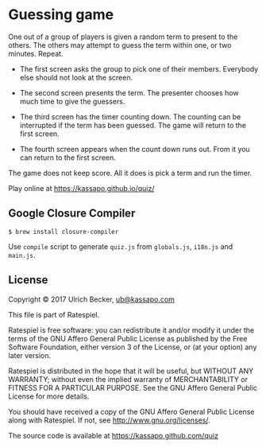 # Guessing game

One out of a group of players is given a random term to present to the others.
The others may attempt to guess the term within one, or two minutes.
Repeat.

  * The first screen asks the group to pick one of their members.
Everybody else should not look at the screen.

  * The second screen presents the term.
The presenter chooses how much time to give the guessers.  

  * The third screen has the timer counting down.
The counting can be interrupted if the term has been guessed.
The game will return to the first screen.

  * The fourth screen appears when the count down runs out.
From it you can return to the first screen.

The game does not keep score.
All it does is pick a term and run the timer.

Play online at <https://kassapo.github.io/quiz/>

## Google Closure Compiler

```
$ brew install closure-compiler
```

Use `compile` script to generate `quiz.js` from `globals.js`, `i18n.js` and
`main.js`.

## License

Copyright © 2017 Ulrich Becker, ub@kassapo.com

This file is part of Ratespiel.

Ratespiel is free software: you can redistribute it and/or modify
it under the terms of the GNU Affero General Public License as published by
the Free Software Foundation, either version 3 of the License, or
(at your option) any later version.

Ratespiel is distributed in the hope that it will be useful,
but WITHOUT ANY WARRANTY; without even the implied warranty of
MERCHANTABILITY or FITNESS FOR A PARTICULAR PURPOSE.  See the
GNU Affero General Public License for more details.

You should have received a copy of the GNU Affero General Public License
along with Ratespiel.  If not, see <http://www.gnu.org/licenses/>.

The source code is available at https://kassapo.github.com/quiz
